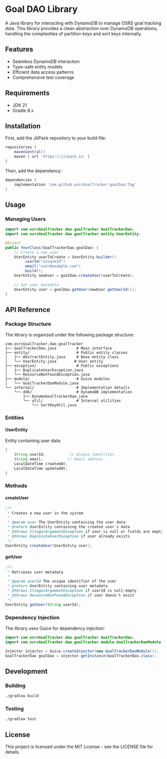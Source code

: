 # Goal DAO Library

A Java library for interacting with DynamoDB to manage OSRS goal tracking data. This library provides a clean abstraction over DynamoDB operations, handling the complexities of partition keys and sort keys internally.

## Features

- Seamless DynamoDB interaction
- Type-safe entity models
- Efficient data access patterns
- Comprehensive test coverage

## Requirements

- JDK 21
- Gradle 8.x

## Installation

First, add the JitPack repository to your build file:

```groovy
repositories {
    mavenCentral()
    maven { url 'https://jitpack.io' }
}
```

Then, add the dependency:

```groovy
dependencies {
    implementation 'com.github.osrsGoalTracker:goalDao:Tag'
}
```

## Usage

### Managing Users
```java
import com.osrsGoalTracker.dao.goalTracker.GoalTrackerDao;
import com.osrsGoalTracker.dao.goalTracker.entity.UserEntity;

@Inject
public YourClass(GoalTrackerDao goalDao) {
    // Create a new user
    UserEntity userToCreate = UserEntity.builder()
        .userId("uniqueId")
        .email("user@example.com")
        .build();
    UserEntity newUser = goalDao.createUser(userToCreate);
    
    // Get user metadata
    UserEntity user = goalDao.getUser(newUser.getUserId());
}
```

## API Reference

### Package Structure

The library is organized under the following package structure:
```
com.osrsGoalTracker.dao.goalTracker
├── GoalTrackerDao.java         # Main interface
├── entity/                     # Public entity classes
│   ├── AbstractEntity.java     # Base entity class
│   └── UserEntity.java        # User entity
├── exception/                  # Public exceptions
│   ├── DuplicateUserException.java
│   └── ResourceNotFoundException.java
├── module/                     # Guice modules
│   └── GoalTrackerDaoModule.java
└── internal/                   # Implementation details
    └── ddb/                    # DynamoDB implementation
        ├── DynamoGoalTrackerDao.java
        └── util/               # Internal utilities
            └── SortKeyUtil.java
```

### Entities

#### UserEntity
Entity containing user data:
```java
{
    String userId;           // Unique identifier
    String email;           // Email address
    LocalDateTime createdAt;
    LocalDateTime updatedAt;
}
```

### Methods

#### createUser
```java
/**
 * Creates a new user in the system.
 *
 * @param user The UserEntity containing the user data
 * @return UserEntity containing the created user's data
 * @throws IllegalArgumentException if user is null or fields are empty
 * @throws DuplicateUserException if user already exists
 */
UserEntity createUser(UserEntity user);
```

#### getUser
```java
/**
 * Retrieves user metadata.
 *
 * @param userId The unique identifier of the user
 * @return UserEntity containing user metadata
 * @throws IllegalArgumentException if userId is null/empty
 * @throws ResourceNotFoundException if user doesn't exist
 */
UserEntity getUser(String userId);
```

### Dependency Injection

The library uses Guice for dependency injection:

```java
import com.osrsGoalTracker.dao.goalTracker.GoalTrackerDao;
import com.osrsGoalTracker.dao.goalTracker.module.GoalTrackerDaoModule;

Injector injector = Guice.createInjector(new GoalTrackerDaoModule());
GoalTrackerDao goalDao = injector.getInstance(GoalTrackerDao.class);
```

## Development

### Building
```bash
./gradlew build
```

### Testing
```bash
./gradlew test
```

## License

This project is licensed under the MIT License - see the LICENSE file for details.